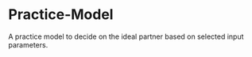 # Practice-Model
A practice model to decide on the ideal partner based on selected input parameters.
